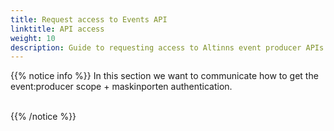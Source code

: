 ```yaml
---
title: Request access to Events API
linktitle: API access
weight: 10
description: Guide to requesting access to Altinns event producer APIs
---
```




{{% notice info %}}
In this section we want to communicate how to get the event:producer scope + maskinporten authentication.  </br> </br>

{{% /notice %}}
